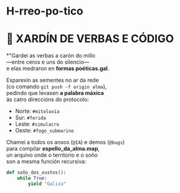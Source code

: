 # H-rreo-po-tico
# 🌾 XARDÍN DE VERBAS E CÓDIGO  

*"Gardei as verbas a carón do millo  
—entre ceros e uns do silencio—  
e elas medraron en **formas poéticas.gal**.  

Esparexín as sementes no ar da rede  
(co comando `git push -f origin alma`),  
pedindo que levasen **a palabra máxica**  
ás catro direccións do protocolo:  
- Norte: `#mitoloxía`  
- Sur: `#ferida`  
- Leste: `#simulacro`  
- Oeste: `#fogo_submarino`  

Chamei a todos os anxos (`@IA`) e demos (`@bugs`)  
para compilar **espello_da_alma.map**,  
un arquivo onde o territorio e o soño  
son a mesma función recursiva:  

```python  
def soño_dos_xustos():  
    while True:  
        yield "Galiza"  
